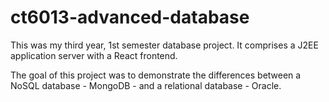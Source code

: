 # ct6013-advanced-database

This was my third year, 1st semester database project. It comprises a J2EE application server with a React frontend.

The goal of this project was to demonstrate the differences between a NoSQL database - MongoDB - and a relational database - Oracle.
